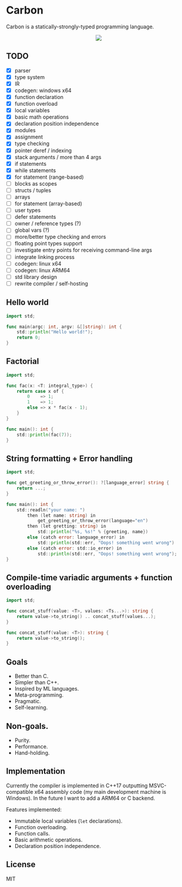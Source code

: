 # Carbon

Carbon is a statically-strongly-typed programming language.

<p align="center">
<img src="https://github.com/glhrmfrts/carbon/blob/main/carbon.png">
</p>

## TODO

- [X] parser
- [X] type system
- [X] IR
- [X] codegen: windows x64
- [X] function declaration
- [X] function overload
- [X] local variables
- [X] basic math operations
- [X] declaration position independence
- [X] modules
- [X] assignment
- [X] type checking
- [X] pointer deref / indexing
- [X] stack arguments / more than 4 args
- [X] if statements
- [X] while statements
- [X] for statement (range-based)
- [ ] blocks as scopes
- [ ] structs / tuples
- [ ] arrays
- [ ] for statement (array-based)
- [ ] user types
- [ ] defer statements
- [ ] owner / reference types (?)
- [ ] global vars (?)
- [ ] more/better type checking and errors
- [ ] floating point types support
- [ ] investigate entry points for receiving command-line args
- [ ] integrate linking process
- [ ] codegen: linux x64
- [ ] codegen: linux ARM64
- [ ] std library design
- [ ] rewrite compiler / self-hosting

## Hello world

```go
import std;

func main(argc: int, argv: &[]string): int {
    std::println("Hello world!");
    return 0;
}
```

## Factorial

```go
import std;

func fac(x: <T: integral_type>) {
    return case x of {
        0    => 1;
        1    => 1;
        else => x * fac(x - 1);
    }
}

func main(): int {
    std::println(fac(7));
}
```

## String formatting + Error handling

```go
import std;

func get_greeting_or_throw_error(): ?[language_error] string {
    return ...;
}

func main(): int {
    std::readln("your name: ")
        then (let name: string) in
            get_greeting_or_throw_error(language="en")
        then (let gretting: string) in
            std::println("%s, %s!" % {greeting, name})
        else (catch error: language_error) in
            std::println(std::err, "Oops! something went wrong")
        else (catch error: std::io_error) in
            std::println(std::err, "Oops! something went wrong");
}
```

## Compile-time variadic arguments + function overloading

```go
import std;

func concat_stuff(value: <T>, values: <Ts...>): string {
    return value->to_string() .. concat_stuff(values...);
}

func concat_stuff(value: <T>): string {
    return value->to_string();
}
```

## Goals

- Better than C.
- Simpler than C++.
- Inspired by ML languages.
- Meta-programming.
- Pragmatic.
- Self-learning.

## Non-goals.

- Purity.
- Performance.
- Hand-holding.

## Implementation

Currently the compiler is implemented in C++17 outputting MSVC-compatible x64 assembly code (my main development machine is Windows). In the future I want to add a ARM64 or C backend.

Features implemented:

- Immutable local variables (`let` declarations).
- Function overloading.
- Function calls.
- Basic arithmetic operations.
- Declaration position independence.

## License

MIT
